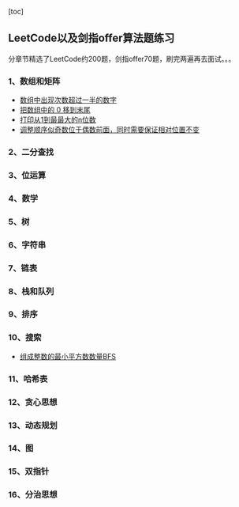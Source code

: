 [toc]

## LeetCode以及剑指offer算法题练习

分章节精选了LeetCode约200题，剑指offer70题，刷完两遍再去面试。。。

### 1、数组和矩阵
- [数组中出现次数超过一半的数字](https://github.com/yc86455610/Algorithm-Practices/blob/master/src/yc/java/Arrays/MoreThanHalfNum_offer39.java)
- [把数组中的 0 移到末尾](https://github.com/yc86455610/Algorithm-Practices/blob/master/src/yc/java/Arrays/moveZeroes_283.java)
- [打印从1到最最大的n位数](https://github.com/yc86455610/Algorithm-Practices/blob/master/src/yc/java/Arrays/print1ToMaxOfNDigits_offer17.java)
- [调整顺序似奇数位于偶数前面，同时需要保证相对位置不变](https://github.com/yc86455610/Algorithm-Practices/blob/master/src/yc/java/Arrays/reOrderArray_offer21.java)


### 2、二分查找




### 3、位运算


### 4、数学


### 5、树


### 6、字符串


### 7、链表


### 8、栈和队列


### 9、排序


### 10、搜索
- [组成整数的最小平方数数量BFS]()

### 11、哈希表


### 12、贪心思想


### 13、动态规划


### 14、图


### 15、双指针


### 16、分治思想
